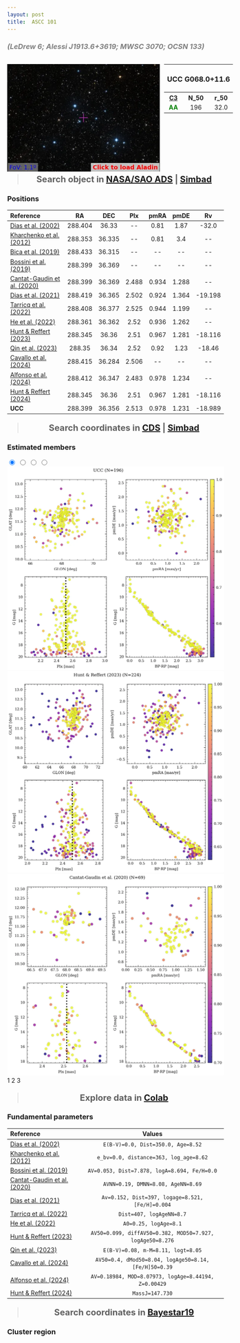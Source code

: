 ```yaml
---
layout: post
title:  ASCC 101
---
```

<h3><span style="color: #808080;"><i>(LeDrew 6; Alessi J1913.6+3619; MWSC 3070; OCSN 133)</i></span></h3><div style="display: flex; justify-content: space-between; width:720px;height:250px">
<div style="text-align: center;">

<!-- Static image + data attributes for FOV and target -->
<img id="aladin_img"
     data-umami-event="aladin_load"
     src="https://raw.githubusercontent.com/ucc23/Q1P/main/plots/ascc101_aladin.webp"
     alt="Click to load Aladin Lite" 
     style="width:355px;height:250px; cursor: pointer;"
     data-fov="1.067" 
     data-target="288.399 36.356"/>
<!-- Div to contain Aladin Lite viewer -->
<div id="aladin-lite-div" style="width:355px;height:250px;display:none;"></div>
<!-- Aladin Lite script (will be loaded after the image is clicked) -->
<script src="{{ site.baseurl }}/scripts/aladin_load.js"></script>

</div>
<!-- Left block -->

<table style="width:355px;height:250px;">
  <!-- Row 1 (title) -->
  <tr>
    <td colspan="5"><h3>UCC G068.0+11.6</h3></td>
  </tr>
  <!-- Row 2 -->
  <tr>
    <th style="text-align: center;"><a href="https://ucc.ar/faq#what-is-the-c3-parameter" title="Combined class">C3</a></th>
    <th style="text-align: center;"><div title="Stars with membership probability >50%">N_50</div></th>
    <th style="text-align: center;"><div title="Radius that contains half the members [arcmin]">r_50</div></th>
  </tr>
  <!-- Row 3 -->
  <tr>
    <td style="text-align: center;"><span style="color: green; font-weight: bold;">A</span><span style="color: green; font-weight: bold;">A</span></td>
    <td style="text-align: center;">196</td>
    <td style="text-align: center;">32.0</td>
  </tr>
</table>
</div>

> <p style="text-align:center; font-weight: bold; font-size:20px">Search object in <a data-umami-event="nasa_search" href="https://ui.adsabs.harvard.edu/search/q=%20collection%3Aastronomy%20body%3A%22ASCC%20101%22&sort=date%20desc%2C%20bibcode%20desc&p_=0" target="_blank">NASA/SAO ADS</a> | <a data-umami-event="simbad_search" href="https://simbad.cds.unistra.fr/simbad/sim-id-refs?Ident=ascc101" target="_blank">Simbad</a></p>


### Positions

| Reference    | RA    | DEC   | Plx  | pmRA  | pmDE   |  Rv  |
| :---         | :---: | :---: | :---: | :---: | :---: | :---: |
|[Dias et al. (2002)](https://ui.adsabs.harvard.edu/abs/2002A%26A...389..871D) | 288.404 | 36.33 | -- | 0.81 | 1.87 | -32.0 |
|[Kharchenko et al. (2012)](https://ui.adsabs.harvard.edu/abs/2012A%26A...543A.156K) | 288.353 | 36.335 | -- | 0.81 | 3.4 | -- |
|[Bica et al. (2019)](https://ui.adsabs.harvard.edu/abs/2019AJ....157...12B) | 288.433 | 36.315 | -- | -- | -- | -- |
|[Bossini et al. (2019)](https://ui.adsabs.harvard.edu/abs/2019A%26A...623A.108B) | 288.399 | 36.369 | -- | -- | -- | -- |
|[Cantat-Gaudin et al. (2020)](https://ui.adsabs.harvard.edu/abs/2020A%26A...640A...1C) | 288.399 | 36.369 | 2.488 | 0.934 | 1.288 | -- |
|[Dias et al. (2021)](https://ui.adsabs.harvard.edu/abs/2021MNRAS.504..356D) | 288.419 | 36.365 | 2.502 | 0.924 | 1.364 | -19.198 |
|[Tarricq et al. (2022)](https://ui.adsabs.harvard.edu/abs/2022A%26A...659A..59T) | 288.408 | 36.377 | 2.525 | 0.944 | 1.199 | -- |
|[He et al. (2022)](https://ui.adsabs.harvard.edu/abs/2022ApJS..262....7H) | 288.361 | 36.362 | 2.52 | 0.936 | 1.262 | -- |
|[Hunt & Reffert (2023)](https://ui.adsabs.harvard.edu/abs/2023A%26A...673A.114H) | 288.345 | 36.36 | 2.51 | 0.967 | 1.281 | -18.116 |
|[Qin et al. (2023)](https://ui.adsabs.harvard.edu/abs/2023ApJS..265...12Q) | 288.35 | 36.34 | 2.52 | 0.92 | 1.23 | -18.46 |
|[Cavallo et al. (2024)](https://ui.adsabs.harvard.edu/abs/2024AJ....167...12C) | 288.415 | 36.284 | 2.506 | -- | -- | -- |
|[Alfonso et al. (2024)](https://ui.adsabs.harvard.edu/abs/2024A%26A...689A..18A) | 288.412 | 36.347 | 2.483 | 0.978 | 1.234 | -- |
|[Hunt & Reffert (2024)](https://ui.adsabs.harvard.edu/abs/2024A%26A...686A..42H) | 288.345 | 36.36 | 2.51 | 0.967 | 1.281 | -18.116 |
| **UCC** |288.399 | 36.356 | 2.513 | 0.978 | 1.231 | -18.989 |

> <p style="text-align:center; font-weight: bold; font-size:20px">Search coordinates in <a data-umami-event="cds_coord_search" href="https://cdsportal.u-strasbg.fr/?target=288.399,+36.356" target="_blank">CDS</a> | <a data-umami-event="simbad_coord_search" href="https://simbad.cds.unistra.fr/mobile/object_list.html?coord=288.399%2036.356&output=json&radius=5&userEntry=ascc101" target="_blank">Simbad</a></p>

### Estimated members

<div class="carousel">
<input type="radio" name="radio-btn" id="slide1" checked>
<input type="radio" name="radio-btn" id="slide1">
<input type="radio" name="radio-btn" id="slide2">
<input type="radio" name="radio-btn" id="slide3">
<div class="slides">
<div class="slide">
<a href="https://raw.githubusercontent.com/ucc23/Q1P/main/plots/UCC/ascc101.webp" target="_blank">
<img src="https://raw.githubusercontent.com/ucc23/Q1P/main/plots/UCC/ascc101.webp" alt="ASCC 101 UCC">
</a>
</div>
<div class="slide">
<a href="https://raw.githubusercontent.com/ucc23/Q1P/main/plots/HUNT23/ascc101.webp" target="_blank">
<img src="https://raw.githubusercontent.com/ucc23/Q1P/main/plots/HUNT23/ascc101.webp" alt="ASCC 101 HUNT23">
</a>
</div>
<div class="slide">
<a href="https://raw.githubusercontent.com/ucc23/Q1P/main/plots/CANTAT20/ascc101.webp" target="_blank">
<img src="https://raw.githubusercontent.com/ucc23/Q1P/main/plots/CANTAT20/ascc101.webp" alt="ASCC 101 CANTAT20">
</a>
</div>
</div>
<div class="indicators">
<label for="slide1">1</label>
<label for="slide2">2</label>
<label for="slide3">3</label>
</div>
</div>


> <p style="text-align:center; font-weight: bold; font-size:20px">Explore data in <a data-umami-event="colab" href="https://colab.research.google.com/github/ucc23/ucc/blob/main/assets/notebook.ipynb" target="_blank">Colab</a></p>


### Fundamental parameters

| Reference |  Values |
| :---      |  :---:  |
| [Dias et al. (2002)](https://ui.adsabs.harvard.edu/abs/2002A%26A...389..871D) | `E(B-V)=0.0, Dist=350.0, Age=8.52` |
| [Kharchenko et al. (2012)](https://ui.adsabs.harvard.edu/abs/2012A%26A...543A.156K) | `e_bv=0.0, distance=363, log_age=8.62` |
| [Bossini et al. (2019)](https://ui.adsabs.harvard.edu/abs/2019A%26A...623A.108B) | `AV=0.053, Dist=7.878, logA=8.694, Fe/H=0.0` |
| [Cantat-Gaudin et al. (2020)](https://ui.adsabs.harvard.edu/abs/2020A%26A...640A...1C) | `AVNN=0.19, DMNN=8.08, AgeNN=8.69` |
| [Dias et al. (2021)](https://ui.adsabs.harvard.edu/abs/2021MNRAS.504..356D) | `Av=0.152, Dist=397, logage=8.521, [Fe/H]=0.004` |
| [Tarricq et al. (2022)](https://ui.adsabs.harvard.edu/abs/2022A%26A...659A..59T) | `Dist=407, logAgeNN=8.7` |
| [He et al. (2022)](https://ui.adsabs.harvard.edu/abs/2022ApJS..262....7H) | `A0=0.25, logAge=8.1` |
| [Hunt & Reffert (2023)](https://ui.adsabs.harvard.edu/abs/2023A%26A...673A.114H) | `AV50=0.099, diffAV50=0.382, MOD50=7.927, logAge50=8.276` |
| [Qin et al. (2023)](https://ui.adsabs.harvard.edu/abs/2023ApJS..265...12Q) | `E(B-V)=0.08, m-M=8.11, logt=8.05` |
| [Cavallo et al. (2024)](https://ui.adsabs.harvard.edu/abs/2024AJ....167...12C) | `AV50=0.4, dMod50=8.04, logAge50=8.14, [Fe/H]50=0.39` |
| [Alfonso et al. (2024)](https://ui.adsabs.harvard.edu/abs/2024A%26A...689A..18A) | `AV=0.18984, MOD=8.07973, logAge=8.44194, Z=0.00429` |
| [Hunt & Reffert (2024)](https://ui.adsabs.harvard.edu/abs/2024A%26A...686A..42H) | `MassJ=147.730` |

> <p style="text-align:center; font-weight: bold; font-size:20px">Search coordinates in <a data-umami-event="bayestar" href="http://argonaut.skymaps.info/query?lon=67.998%20&lat=11.6&coordsys=gal&mapname=bayestar2019" target="_blank">Bayestar19</a></p>


### Cluster region

<html lang="en">
  <body>
    <center>
    <div id="plot-params"
         data-oc-name="ascc101"
         data-ra-center="288.4"
         data-dec-center="36.37"
         data-rad-deg="32.0"
         data-plx="2.513">
    </div>
    <div id="plot-container">
        <div id="plot"></div>
    </div>
    <script defer type="module" src="{{ site.baseurl }}/scripts/radec_scatter.js"></script>
    </center>
  </body>
</html>
<br>
